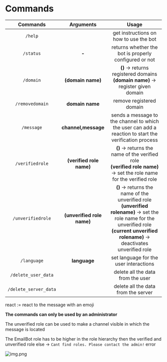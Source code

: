 # Commands

|       Commands        |         Arguments          |                                                                                                Usage                                                                                                |
|:---------------------:|:--------------------------:|:---------------------------------------------------------------------------------------------------------------------------------------------------------------------------------------------------:|
|        `/help`        |                            |                                                                               get instructions on how to use the bot                                                                                |
|       `/status`       |           **-**            |                                                                        returns whether the bot is properly configured or not                                                                        |
|       `/domain`       |     **(domain name)**      |                                                         **()** -> returns registered domains<br>**(domain name)** -> register given domain                                                          |
|    `/removedomain`    |      **domain name**       |                                                                                      remove registered domain                                                                                       |
|      `/message`       |    **channel,message**     |                                                sends a message to the channel to which the user can add a reaction to start the verification process
|    `/verifiedrole`    |  **(verified role name)**  |                                      **()** -> returns the name of the verified role <br> **(verified role name)** -> set the role name for the verified role                                       |
|   `/unverifiedrole`   | **(unverified role name)** | **()** -> returns the name of the unverified role <br> **(unverified rolename)** -> set the role name for the unverified role <br> **(current unverified rolename)** -> deactivates unverified role |
|      `/language`      |        **language**        |                                                                               set language for the user interactions                                                                                |
|  `/delete_user_data`  |                            |                                                                                  delete all the data from the user                                                                                  |
| `/delete_server_data` |                            |                                                                                 delete all the data from the server                                                                                 |

react := react to the message with an emoji

**The commands can only be used by an administrator**

The unverified role can be used to make a channel visible in which the message is located

The EmailBot role has to be higher in the role hierarchy then the verified and unverified role else
-> `Cant find roles. Please contact the admin!` error

![img.png](https://raw.githubusercontent.com/lkaesberg/EmailBot/main/images/bothierarchy.png)